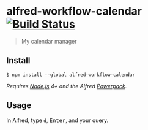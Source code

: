 # alfred-workflow-calendar [![Build Status](https://travis-ci.org/houxinaxin/alfred-workflow-calendar.svg?branch=master)](https://travis-ci.org/houxinaxin/alfred-workflow-calendar)

> My calendar manager


## Install

```
$ npm install --global alfred-workflow-calendar
```

*Requires [Node.js](https://nodejs.org) 4+ and the Alfred [Powerpack](https://www.alfredapp.com/powerpack/).*


## Usage

In Alfred, type `d`, <kbd>Enter</kbd>, and your query.
